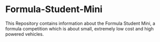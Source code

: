 # Formula-Student-Mini
This Repository contains information about the Formula Student Mini, a formula competition which is about small, extremely low cost and high powered vehicles.
